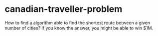 # canadian-traveller-problem
How to find a algorithm able to find the shortest route between a given number of cities? If you know the answer, you might be able to win $1M.
